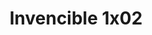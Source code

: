 ---
layout: episodios
title: "Invencible 1x02"
url_serie_padre: 'invencible/temporada-1'
category: 'series'
capitulo: 'yes'
anio: '2021'
prev: 'capitulo-1'
proximo: 'capitulo-3'
sandbox: allow-same-origin allow-forms
idioma: 'Latino/Castellano'
calidad: 'Full HD'
reproductores_fembed: ["https://femax20.com/v/886zjf8ydr2l4rx","Latino","https://www.fembed.com/v/1y1x2hjkedrxn4-","Castellano","https://dood.so/e/9hofr70o1qw614arj3t1zve0viccyds","Castellano"]
reproductor: 'fembed'
clasificacion: '+10'
tags:
- Animado
---